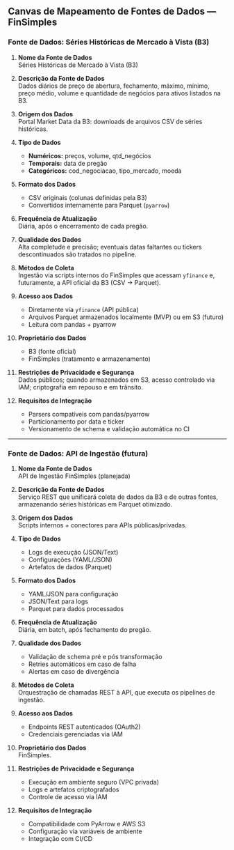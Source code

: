 ## Canvas de Mapeamento de Fontes de Dados — FinSimples

### Fonte de Dados: Séries Históricas de Mercado à Vista (B3)
1. **Nome da Fonte de Dados**  
   Séries Históricas de Mercado à Vista (B3)

2. **Descrição da Fonte de Dados**  
   Dados diários de preço de abertura, fechamento, máximo, mínimo, preço médio, volume e quantidade de negócios para ativos listados na B3.

3. **Origem dos Dados**  
   Portal Market Data da B3: downloads de arquivos CSV de séries históricas.

4. **Tipo de Dados**  
   - **Numéricos:** preços, volume, qtd_negócios  
   - **Temporais:** data de pregão  
   - **Categóricos:** cod_negociacao, tipo_mercado, moeda

5. **Formato dos Dados**  
   - CSV originais (colunas definidas pela B3)  
   - Convertidos internamente para Parquet (`pyarrow`)

6. **Frequência de Atualização**  
   Diária, após o encerramento de cada pregão.

7. **Qualidade dos Dados**  
   Alta completude e precisão; eventuais datas faltantes ou tickers descontinuados são tratados no pipeline.

8. **Métodos de Coleta**  
   Ingestão via scripts internos do FinSimples que acessam `yfinance` e, futuramente, a API oficial da B3 (CSV → Parquet).

9. **Acesso aos Dados**  
   - Diretamente via `yfinance` (API pública)  
   - Arquivos Parquet armazenados localmente (MVP) ou em S3 (futuro)  
   - Leitura com pandas + pyarrow

10. **Proprietário dos Dados**  
    - B3 (fonte oficial)  
    - FinSimples (tratamento e armazenamento)

11. **Restrições de Privacidade e Segurança**  
    Dados públicos; quando armazenados em S3, acesso controlado via IAM; criptografia em repouso e em trânsito.

12. **Requisitos de Integração**  
    - Parsers compatíveis com pandas/pyarrow  
    - Particionamento por data e ticker  
    - Versionamento de schema e validação automática no CI

---

### Fonte de Dados: API de Ingestão (futura)
1. **Nome da Fonte de Dados**  
   API de Ingestão FinSimples (planejada)

2. **Descrição da Fonte de Dados**  
   Serviço REST que unificará coleta de dados da B3 e de outras fontes, armazenando séries históricas em Parquet otimizado.

3. **Origem dos Dados**  
   Scripts internos + conectores para APIs públicas/privadas.

4. **Tipo de Dados**  
   - Logs de execução (JSON/Text)  
   - Configurações (YAML/JSON)  
   - Artefatos de dados (Parquet)

5. **Formato dos Dados**  
   - YAML/JSON para configuração  
   - JSON/Text para logs  
   - Parquet para dados processados

6. **Frequência de Atualização**  
   Diária, em batch, após fechamento do pregão.

7. **Qualidade dos Dados**  
   - Validação de schema pré e pós transformação  
   - Retries automáticos em caso de falha  
   - Alertas em caso de divergência

8. **Métodos de Coleta**  
   Orquestração de chamadas REST à API, que executa os pipelines de ingestão.

9. **Acesso aos Dados**  
   - Endpoints REST autenticados (OAuth2)  
   - Credenciais gerenciadas via IAM

10. **Proprietário dos Dados**  
    FinSimples.

11. **Restrições de Privacidade e Segurança**  
    - Execução em ambiente seguro (VPC privada)  
    - Logs e artefatos criptografados  
    - Controle de acesso via IAM

12. **Requisitos de Integração**  
    - Compatibilidade com PyArrow e AWS S3  
    - Configuração via variáveis de ambiente  
    - Integração com CI/CD

